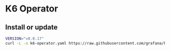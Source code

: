# K6 Operator

## Install or update
```bash
VERSION="v0.0.17"
curl -L -o k6-operator.yaml https://raw.githubusercontent.com/grafana/k6-operator/refs/tags/$VERSION/bundle.yaml
```

